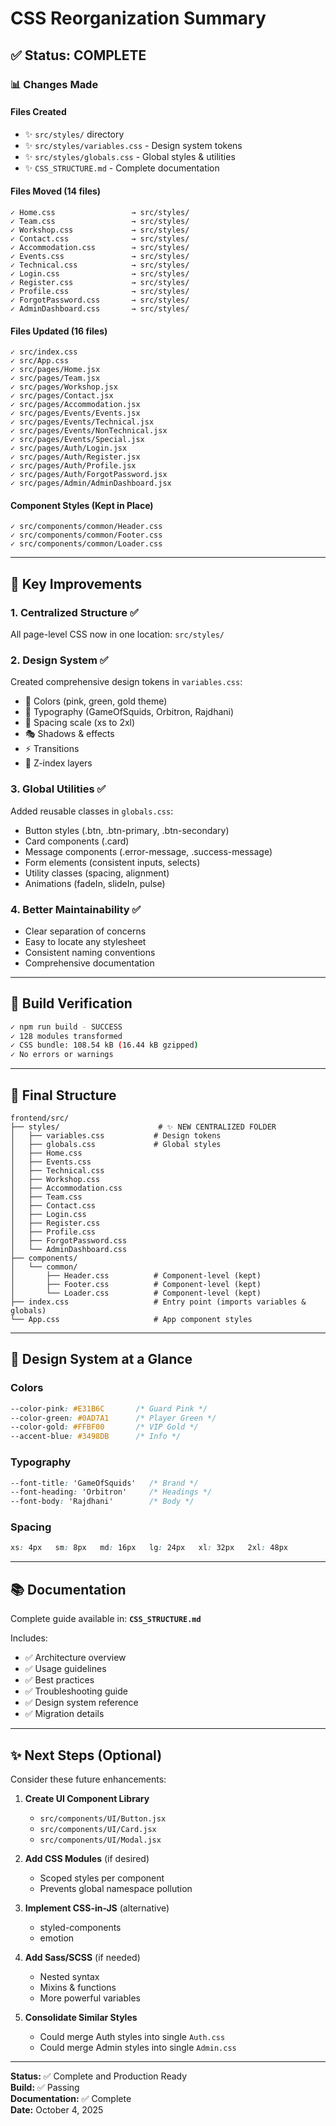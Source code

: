 # CSS Reorganization Summary

## ✅ Status: COMPLETE

### 📊 Changes Made

#### Files Created
- ✨ `src/styles/` directory
- ✨ `src/styles/variables.css` - Design system tokens
- ✨ `src/styles/globals.css` - Global styles & utilities
- ✨ `CSS_STRUCTURE.md` - Complete documentation

#### Files Moved (14 files)
```
✓ Home.css                 → src/styles/
✓ Team.css                 → src/styles/
✓ Workshop.css             → src/styles/
✓ Contact.css              → src/styles/
✓ Accommodation.css        → src/styles/
✓ Events.css               → src/styles/
✓ Technical.css            → src/styles/
✓ Login.css                → src/styles/
✓ Register.css             → src/styles/
✓ Profile.css              → src/styles/
✓ ForgotPassword.css       → src/styles/
✓ AdminDashboard.css       → src/styles/
```

#### Files Updated (16 files)
```
✓ src/index.css
✓ src/App.css
✓ src/pages/Home.jsx
✓ src/pages/Team.jsx
✓ src/pages/Workshop.jsx
✓ src/pages/Contact.jsx
✓ src/pages/Accommodation.jsx
✓ src/pages/Events/Events.jsx
✓ src/pages/Events/Technical.jsx
✓ src/pages/Events/NonTechnical.jsx
✓ src/pages/Events/Special.jsx
✓ src/pages/Auth/Login.jsx
✓ src/pages/Auth/Register.jsx
✓ src/pages/Auth/Profile.jsx
✓ src/pages/Auth/ForgotPassword.jsx
✓ src/pages/Admin/AdminDashboard.jsx
```

#### Component Styles (Kept in Place)
```
✓ src/components/common/Header.css
✓ src/components/common/Footer.css
✓ src/components/common/Loader.css
```

---

## 🎯 Key Improvements

### 1. Centralized Structure ✅
All page-level CSS now in one location: `src/styles/`

### 2. Design System ✅
Created comprehensive design tokens in `variables.css`:
- 🎨 Colors (pink, green, gold theme)
- 📝 Typography (GameOfSquids, Orbitron, Rajdhani)
- 📏 Spacing scale (xs to 2xl)
- 🎭 Shadows & effects
- ⚡ Transitions
- 🔢 Z-index layers

### 3. Global Utilities ✅
Added reusable classes in `globals.css`:
- Button styles (.btn, .btn-primary, .btn-secondary)
- Card components (.card)
- Message components (.error-message, .success-message)
- Form elements (consistent inputs, selects)
- Utility classes (spacing, alignment)
- Animations (fadeIn, slideIn, pulse)

### 4. Better Maintainability ✅
- Clear separation of concerns
- Easy to locate any stylesheet
- Consistent naming conventions
- Comprehensive documentation

---

## 🚀 Build Verification

```bash
✓ npm run build - SUCCESS
✓ 128 modules transformed
✓ CSS bundle: 108.54 kB (16.44 kB gzipped)
✓ No errors or warnings
```

---

## 📁 Final Structure

```
frontend/src/
├── styles/                      # ✨ NEW CENTRALIZED FOLDER
│   ├── variables.css           # Design tokens
│   ├── globals.css             # Global styles
│   ├── Home.css
│   ├── Events.css
│   ├── Technical.css
│   ├── Workshop.css
│   ├── Accommodation.css
│   ├── Team.css
│   ├── Contact.css
│   ├── Login.css
│   ├── Register.css
│   ├── Profile.css
│   ├── ForgotPassword.css
│   └── AdminDashboard.css
├── components/
│   └── common/
│       ├── Header.css          # Component-level (kept)
│       ├── Footer.css          # Component-level (kept)
│       └── Loader.css          # Component-level (kept)
├── index.css                   # Entry point (imports variables & globals)
└── App.css                     # App component styles
```

---

## 🎨 Design System at a Glance

### Colors
```css
--color-pink: #E31B6C       /* Guard Pink */
--color-green: #0AD7A1      /* Player Green */
--color-gold: #FFBF00       /* VIP Gold */
--accent-blue: #3498DB      /* Info */
```

### Typography
```css
--font-title: 'GameOfSquids'   /* Brand */
--font-heading: 'Orbitron'     /* Headings */
--font-body: 'Rajdhani'        /* Body */
```

### Spacing
```css
xs: 4px   sm: 8px   md: 16px   lg: 24px   xl: 32px   2xl: 48px
```

---

## 📚 Documentation

Complete guide available in: **`CSS_STRUCTURE.md`**

Includes:
- ✅ Architecture overview
- ✅ Usage guidelines
- ✅ Best practices
- ✅ Troubleshooting guide
- ✅ Design system reference
- ✅ Migration details

---

## ✨ Next Steps (Optional)

Consider these future enhancements:

1. **Create UI Component Library**
   - `src/components/UI/Button.jsx`
   - `src/components/UI/Card.jsx`
   - `src/components/UI/Modal.jsx`

2. **Add CSS Modules** (if desired)
   - Scoped styles per component
   - Prevents global namespace pollution

3. **Implement CSS-in-JS** (alternative)
   - styled-components
   - emotion

4. **Add Sass/SCSS** (if needed)
   - Nested syntax
   - Mixins & functions
   - More powerful variables

5. **Consolidate Similar Styles**
   - Could merge Auth styles into single `Auth.css`
   - Could merge Admin styles into single `Admin.css`

---

**Status:** ✅ Complete and Production Ready  
**Build:** ✅ Passing  
**Documentation:** ✅ Complete  
**Date:** October 4, 2025

